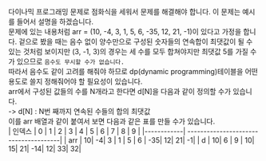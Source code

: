 다이나믹 프로그래밍 문제로 점화식을 세워서 문제를 해결해야 합니다. 이 문제는 예시를 들어서 설명을 하겠습니다.  
문제에 있는 내용처럼 arr = (10, -4, 3, 1, 5, 6, -35, 12, 21, -1)이 있다고 가정을 합니다. 겉으로 봤을 때는 음수 없이 양수만으로 구성된 숫자들의 연속합이 최댓값이 될 수 있는 것처럼 보이지만 (3, -1, 3)의 경우는 세 수를 모두 합쳐야지만 최댓값 5를 가질 수가 있으므로 ``음수도 무시할 수가 없습니다.``  
따라서 음수도 같이 고려를 해줘야 하므로 dp(dynamic programming)테이블을 어떤 용도로 쓸지 정해줘어야 할 필요성이 있습니다.  
arr에서 구성된 값들의 수를 N개라고 한다면 d[N]을 다음과 같이 정의할 수가 있습니다.  
-> d[N] : N번 째까지 연속된 수들의 합의 최댓값  
이를 arr 배열과 같이 붙여서 보면 다음과 같은 표를 만들 수가 있습니다.  
| 인덱스       | 0 | 1 | 2 | 3 | 4 | 5 | 6 | 7 | 8 | 9 |
|------------| --------------------------------------|
| arr        | 10| -4| 3 | 1 | 5 | 6 | -35| 12| 21| -1|
| d          | 10| 6 | 9 | 10| 15| 21| -14| 12| 33| 32|